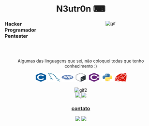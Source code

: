 <h1 align="center">N3utr0n&nbsp;⌨</h1>
<div>
<img width="170px" align="right" alt="gif" src="https://giffiles.alphacoders.com/119/119862.gif">

### Hacker<br> Programador<br> Pentester
</div>
<br>
<br>
<p align="center">Algumas das linguagens que sei, não coloquei todas que tenho conhecimento :)</p>
<div style="display: inline_block" align="center">
<img align="center" alt="c" height="30" width="40" src="https://raw.githubusercontent.com/devicons/devicon/master/icons/c/c-plain.svg">
<img align="center" alt="mysql" height="30" width="40" src="https://raw.githubusercontent.com/devicons/devicon/master/icons/mysql/mysql-plain.svg">
<img align="center" alt="php" height="30" width="40" src="https://raw.githubusercontent.com/devicons/devicon/master/icons/php/php-plain.svg">
<img align="center" alt="bash" height="30" width="40" src="https://raw.githubusercontent.com/devicons/devicon/master/icons/bash/bash-original.svg">
<img align="center" alt="csharp" height="30" width="40" src="https://raw.githubusercontent.com/devicons/devicon/master/icons/csharp/csharp-plain.svg">
<img align="center" alt="Python" height="30" width="40" src="https://raw.githubusercontent.com/devicons/devicon/master/icons/python/python-original.svg">
<img align="center" alt="ruby" height="30" width="40" src="https://raw.githubusercontent.com/devicons/devicon/master/icons/ruby/ruby-plain.svg">
</div>
<br>
<div align="center">
<img width="200px" align="center" alt="gif2" src="https://thumbs.gfycat.com/DownrightNeatGalapagosalbatross-size_restricted.gif">
</div>

<div align="center">
<a href="https://github.com/N3utr0n-FHC">
<img height="160em" src="https://github-readme-stats.vercel.app/api?username=N3utr0n-FHC&show_icons=true&theme=merko&include_all_commits=true&count_private=true"/>
<img height="160em" src="https://github-readme-stats.vercel.app/api/top-langs/?username=N3utr0n-FHC&layout=compact&langs_count=7&theme=merko"/>
</div>

<h3 align="center">contato</h3>
<div align="center">
<a href="mailto:miraldinopaulo2002@gmail.com"><img src="https://img.shields.io/badge/-Gmail-black?style=for-the-badge&logo=gmail&logoColor=green" target="_blank"></a>
<a href="https://www.facebook.com/miraldino.paulo.7"><img src="https://img.shields.io/badge/-Facebook-black?style=for-the-badge&logo=facebook&logoColor=green" target="_blank"></a>
</div>

